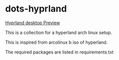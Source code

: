 # dots-hyprland

[Hyprland desktop Preview](https://www.deviantart.com/4ctiv/art/Arcolinux-Custom-Hyprland-desktop-waybar-984360872)

This is a collection for a hyperland arch linux setup.

This is inspired from arcolinux b iso of hyperland.

The required packages are listed in requirements.txt

